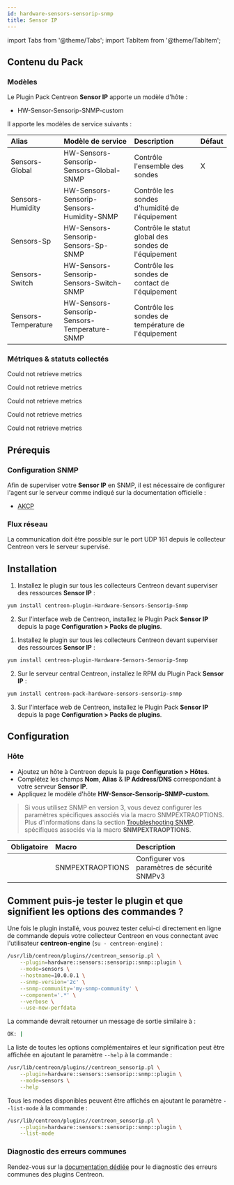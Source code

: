 ```yaml
---
id: hardware-sensors-sensorip-snmp
title: Sensor IP
---
```

import Tabs from '@theme/Tabs';
import TabItem from '@theme/TabItem';


## Contenu du Pack

### Modèles

Le Plugin Pack Centreon **Sensor IP** apporte un modèle d'hôte :

* HW-Sensor-Sensorip-SNMP-custom

Il apporte les modèles de service suivants :

| Alias               | Modèle de service                            | Description                                           | Défaut |
|:--------------------|:---------------------------------------------|:------------------------------------------------------|:-------|
| Sensors-Global      | HW-Sensors-Sensorip-Sensors-Global-SNMP      | Contrôle l'ensemble des sondes                        | X      |
| Sensors-Humidity    | HW-Sensors-Sensorip-Sensors-Humidity-SNMP    | Contrôle les sondes d'humidité de l'équipement        |        |
| Sensors-Sp          | HW-Sensors-Sensorip-Sensors-Sp-SNMP          | Contrôle le statut global des sondes  de l'équipement |        |
| Sensors-Switch      | HW-Sensors-Sensorip-Sensors-Switch-SNMP      | Contrôle les sondes de contact de l'équipement        |        |
| Sensors-Temperature | HW-Sensors-Sensorip-Sensors-Temperature-SNMP | Contrôle les sondes de température de l'équipement    |        |

### Métriques & statuts collectés

<Tabs groupId="sync">
<TabItem value="Sensors-Global" label="Sensors-Global">

Could not retrieve metrics

</TabItem>
<TabItem value="Sensors-Humidity" label="Sensors-Humidity">

Could not retrieve metrics

</TabItem>
<TabItem value="Sensors-Sp" label="Sensors-Sp">

Could not retrieve metrics

</TabItem>
<TabItem value="Sensors-Switch" label="Sensors-Switch">

Could not retrieve metrics

</TabItem>
<TabItem value="Sensors-Temperature" label="Sensors-Temperature">

Could not retrieve metrics

</TabItem>
</Tabs>

## Prérequis

### Configuration SNMP

Afin de superviser votre **Sensor IP** en SNMP,  il est nécessaire de configurer l'agent sur le serveur comme indiqué sur la documentation officielle :
* [AKCP](https://www.akcp.com/knowledge-base/)

### Flux réseau

La communication doit être possible sur le port UDP 161 depuis le collecteur
Centreon vers le serveur supervisé.

## Installation

<Tabs groupId="sync">
<TabItem value="Online License" label="Online License">

1. Installez le plugin sur tous les collecteurs Centreon devant superviser des ressources **Sensor IP** :

```bash
yum install centreon-plugin-Hardware-Sensors-Sensorip-Snmp
```

2. Sur l'interface web de Centreon, installez le Plugin Pack **Sensor IP** depuis la page **Configuration > Packs de plugins**.

</TabItem>
<TabItem value="Offline License" label="Offline License">

1. Installez le plugin sur tous les collecteurs Centreon devant superviser des ressources **Sensor IP** :

```bash
yum install centreon-plugin-Hardware-Sensors-Sensorip-Snmp
```

2. Sur le serveur central Centreon, installez le RPM du Plugin Pack **Sensor IP** :

```bash
yum install centreon-pack-hardware-sensors-sensorip-snmp
```

3. Sur l'interface web de Centreon, installez le Plugin Pack **Sensor IP** depuis la page **Configuration > Packs de plugins**.

</TabItem>
</Tabs>

## Configuration

### Hôte

* Ajoutez un hôte à Centreon depuis la page **Configuration > Hôtes**.
* Complétez les champs **Nom**, **Alias** & **IP Address/DNS** correspondant à votre serveur **Sensor IP**.
* Appliquez le modèle d'hôte **HW-Sensor-Sensorip-SNMP-custom**.

> Si vous utilisez SNMP en version 3, vous devez configurer les paramètres spécifiques associés via la macro SNMPEXTRAOPTIONS.
> Plus d'informations dans la section [Troubleshooting SNMP](../getting-started/how-to-guides/troubleshooting-plugins.md#snmpv3-options-mapping).
spécifiques associés via la macro **SNMPEXTRAOPTIONS**.

| Obligatoire | Macro            | Description                                  |
|:------------|:-----------------|:---------------------------------------------|
|             | SNMPEXTRAOPTIONS | Configurer vos paramètres de sécurité SNMPv3 |

## Comment puis-je tester le plugin et que signifient les options des commandes ?

Une fois le plugin installé, vous pouvez tester celui-ci directement en ligne
de commande depuis votre collecteur Centreon en vous connectant avec
l'utilisateur **centreon-engine** (`su - centreon-engine`) :

```bash
/usr/lib/centreon/plugins//centreon_sensorip.pl \
    --plugin=hardware::sensors::sensorip::snmp::plugin \
    --mode=sensors \
    --hostname=10.0.0.1 \
    --snmp-version='2c' \
    --snmp-community='my-snmp-community' \
    --component='.*' \
    --verbose \
    --use-new-perfdata
```

La commande devrait retourner un message de sortie similaire à :

```bash
OK: | 
```

La liste de toutes les options complémentaires et leur signification peut être
affichée en ajoutant le paramètre `--help` à la commande :

```bash
/usr/lib/centreon/plugins//centreon_sensorip.pl \
    --plugin=hardware::sensors::sensorip::snmp::plugin \
    --mode=sensors \
    --help
```

Tous les modes disponibles peuvent être affichés en ajoutant le paramètre
`--list-mode` à la commande :

```bash
/usr/lib/centreon/plugins//centreon_sensorip.pl \
    --plugin=hardware::sensors::sensorip::snmp::plugin \
    --list-mode
```

### Diagnostic des erreurs communes

Rendez-vous sur la [documentation dédiée](../getting-started/how-to-guides/troubleshooting-plugins.md)
pour le diagnostic des erreurs communes des plugins Centreon.